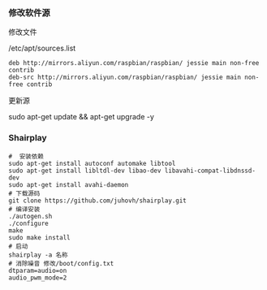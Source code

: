 ### 修改软件源

修改文件

/etc/apt/sources.list

```shell
deb http://mirrors.aliyun.com/raspbian/raspbian/ jessie main non-free contrib
deb-src http://mirrors.aliyun.com/raspbian/raspbian/ jessie main non-free contrib
```

更新源

sudo apt-get update && apt-get upgrade -y

### Shairplay

```shell
#  安装依赖
sudo apt-get install autoconf automake libtool
sudo apt-get install libltdl-dev libao-dev libavahi-compat-libdnssd-dev
sudo apt-get install avahi-daemon
# 下载源码
git clone https://github.com/juhovh/shairplay.git
# 编译安装
./autogen.sh
./configure
make
sudo make install
# 启动
shairplay -a 名称
# 消除噪音 修改/boot/config.txt
dtparam=audio=on
audio_pwm_mode=2
```


